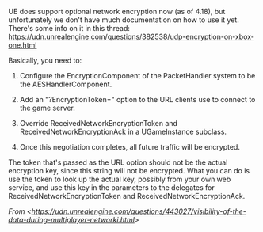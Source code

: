 UE does support optional network encryption now (as of 4.18), but unfortunately we don't have much documentation on how to use it yet. There's some info on it in this thread: <https://udn.unrealengine.com/questions/382538/udp-encryption-on-xbox-one.html>

Basically, you need to:

1. Configure the EncryptionComponent of the PacketHandler system to be the AESHandlerComponent.

1. Add an "?EncryptionToken=" option to the URL clients use to connect to the game server.

1. Override ReceivedNetworkEncryptionToken and ReceivedNetworkEncryptionAck in a UGameInstance subclass.

1. Once this negotiation completes, all future traffic will be encrypted.

The token that's passed as the URL option should not be the actual encryption key, since this string will not be encrypted. What you can do is use the token to look up the actual key, possibly from your own web service, and use this key in the parameters to the delegates for ReceivedNetworkEncryptionToken and ReceivedNetworkEncryptionAck.

*From &lt;<https://udn.unrealengine.com/questions/443027/visibility-of-the-data-during-multiplayer-networki.html>>*
